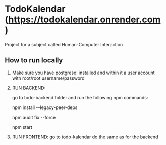 # TodoKalendar (https://todokalendar.onrender.com)
Project for a subject called Human-Computer Interaction



## How to run locally

1) Make sure you have postgresql installed and within it a user account with root/root username/password

2) RUN BACKEND: 

    go to todo-backend folder and run the following npm commands:
    
    npm install --legacy-peer-deps
    
    npm audit fix --force
    
    npm start

3) RUN FRONTEND: go to todo-kalendar do the same as for the backend
